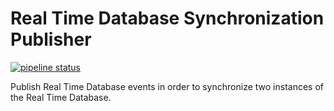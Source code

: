 # Real Time Database Synchronization Publisher
[![pipeline status](https://gitlab.com/sorbotics/rtdb-sync-pub/badges/master/pipeline.svg)](https://gitlab.com/sorbotics/rtdb-sync-pub/commits/master)

Publish Real Time Database events in order to synchronize two instances of the 
Real Time Database.
